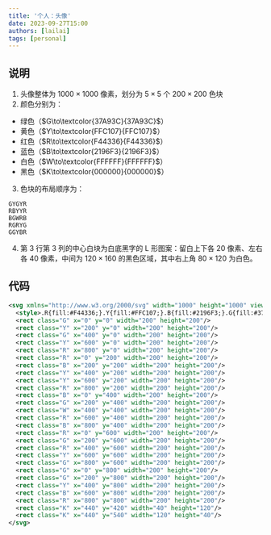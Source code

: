 ```yaml
---
title: '个人：头像'
date: 2023-09-27T15:00
authors: [lailai]
tags: [personal]
---
```


<!-- truncate -->

## 说明

1. 头像整体为 $1000\times 1000$ 像素，划分为 $5\times 5$ 个 $200\times 200$ 色块
2. 颜色分别为：

- 绿色（$G\to\textcolor{37A93C}{37A93C}$）
- 黄色（$Y\to\textcolor{FFC107}{FFC107}$）
- 红色（$R\to\textcolor{F44336}{F44336}$）
- 蓝色（$B\to\textcolor{2196F3}{2196F3}$）
- 白色（$W\to\textcolor{FFFFFF}{FFFFFF}$）
- 黑色（$K\to\textcolor{000000}{000000}$）

3. 色块的布局顺序为：

```text
GYGYR
RBYYR
BGWRB
RGRYG
GGYBR
```

4. 第 $3$ 行第 $3$ 列的中心白块为白底黑字的 L 形图案：留白上下各 $20$ 像素、左右各 $40$ 像素，中间为 $120\times 160$ 的黑色区域，其中右上角 $80\times120$ 为白色。

## 代码

```svg
<svg xmlns="http://www.w3.org/2000/svg" width="1000" height="1000" viewBox="0 0 1000 1000">
  <style>.R{fill:#F44336;}.Y{fill:#FFC107;}.B{fill:#2196F3;}.G{fill:#37A93C;}.W{fill:#FFFFFF;}.K{fill:#000000;}</style>
  <rect class="G" x="0" y="0" width="200" height="200"/>
  <rect class="Y" x="200" y="0" width="200" height="200"/>
  <rect class="G" x="400" y="0" width="200" height="200"/>
  <rect class="Y" x="600" y="0" width="200" height="200"/>
  <rect class="R" x="800" y="0" width="200" height="200"/>
  <rect class="R" x="0" y="200" width="200" height="200"/>
  <rect class="B" x="200" y="200" width="200" height="200"/>
  <rect class="Y" x="400" y="200" width="200" height="200"/>
  <rect class="Y" x="600" y="200" width="200" height="200"/>
  <rect class="R" x="800" y="200" width="200" height="200"/>
  <rect class="B" x="0" y="400" width="200" height="200"/>
  <rect class="G" x="200" y="400" width="200" height="200"/>
  <rect class="W" x="400" y="400" width="200" height="200"/>
  <rect class="R" x="600" y="400" width="200" height="200"/>
  <rect class="B" x="800" y="400" width="200" height="200"/>
  <rect class="R" x="0" y="600" width="200" height="200"/>
  <rect class="G" x="200" y="600" width="200" height="200"/>
  <rect class="R" x="400" y="600" width="200" height="200"/>
  <rect class="Y" x="600" y="600" width="200" height="200"/>
  <rect class="G" x="800" y="600" width="200" height="200"/>
  <rect class="G" x="0" y="800" width="200" height="200"/>
  <rect class="G" x="200" y="800" width="200" height="200"/>
  <rect class="Y" x="400" y="800" width="200" height="200"/>
  <rect class="B" x="600" y="800" width="200" height="200"/>
  <rect class="R" x="800" y="800" width="200" height="200"/>
  <rect class="K" x="440" y="420" width="40" height="120"/>
  <rect class="K" x="440" y="540" width="120" height="40"/>
</svg>
```
